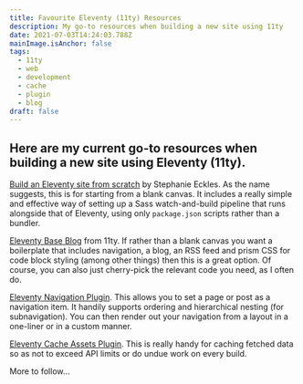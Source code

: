 ```yaml
---
title: Favourite Eleventy (11ty) Resources
description: My go-to resources when building a new site using 11ty
date: 2021-07-03T14:24:03.788Z
mainImage.isAnchor: false
tags:
  - 11ty
  - web
  - development
  - cache
  - plugin
  - blog
draft: false
---
```

Here are my current go-to resources when building a new site using Eleventy (11ty).
--- 

[Build an Eleventy site from scratch](https://egghead.io/courses/build-an-eleventy-11ty-site-from-scratch-bfd3) by Stephanie Eckles. As the name suggests, this is for starting from a blank canvas. It includes a really simple and effective way of setting up a Sass watch-and-build pipeline that runs alongside that of Eleventy, using only `package.json` scripts rather than a bundler.

[Eleventy Base Blog](https://github.com/11ty/eleventy-base-blog) from 11ty. If rather than a blank canvas you want a boilerplate that includes navigation, a blog, an RSS feed and prism CSS for code block styling (among other things) then this is a great option. Of course, you can also just cherry-pick the relevant code you need, as I often do.

[Eleventy Navigation Plugin](https://www.11ty.dev/docs/plugins/navigation/). This allows you to set a page or post as a navigation item. It handily supports ordering and hierarchical nesting (for subnavigation). You can then render out your navigation from a layout in a one-liner or in a custom manner.

[Eleventy Cache Assets Plugin](https://www.11ty.dev/docs/plugins/cache/). This is really handy for caching fetched data so as not to exceed API limits or do undue work on every build.

More to follow… 




